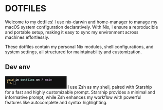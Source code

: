 # DOTFILES
Welcome to my dotfiles! I use nix-darwin and home-manager to manage my macOS system configuration 
declaratively. With Nix, I ensure a reproducible and portable setup, making it easy to sync my 
environment across machines effortlessly.

These dotfiles contain my personal Nix modules, shell configurations, and system settings, all 
structured for maintainability and customization.

## Dev env
<picture>
 <img src="assets/zsh-shell.png" width="40%" />
</picture>
I use Zsh as my shell, paired with Starship for a fast and highly customizable prompt. 
Starship provides a minimal and informative prompt, while Zsh enhances my workflow with powerful
features like autocomplete and syntax highlighting.
